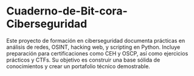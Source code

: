 # Cuaderno-de-Bit-cora-Ciberseguridad
Este proyecto de formación en ciberseguridad documenta prácticas en análisis de redes, OSINT, hacking web, y scripting en Python. Incluye preparación para certificaciones como CEH y OSCP, así como ejercicios prácticos y CTFs. Su objetivo es construir una base sólida de conocimientos y crear un portafolio técnico demostrable.
